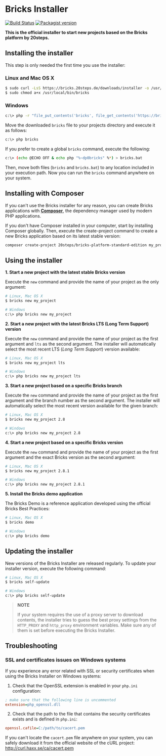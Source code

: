 Bricks Installer
=================

[![Build Status](https://travis-ci.org/20steps/bricks-installer.svg?branch=master)](https://travis-ci.org/20steps/bricks-installer)
[![Packagist version](https://img.shields.io/packagist/v/20steps/bricks-installer.svg)](https://packagist.org/packages/20steps/bricks-installer)

**This is the official installer to start new projects based on the Bricks platform by 20steps.**

Installing the installer
------------------------

This step is only needed the first time you use the installer:

### Linux and Mac OS X

```bash
$ sudo curl -LsS https://bricks.20steps.de/downloads/installer -o /usr/local/bin/bricks
$ sudo chmod a+x /usr/local/bin/bricks
```

### Windows

```bash
c:\> php -r "file_put_contents('bricks', file_get_contents('https://bricks.20steps.de/downloads/installer'));"
```

Move the downloaded `bricks` file to your projects directory and execute
it as follows:

```bash
c:\> php bricks
```

If you prefer to create a global `bricks` command, execute the following:

```bash
c:\> (echo @ECHO OFF & echo php "%~dp0bricks" %*) > bricks.bat
```

Then, move both files (`bricks` and `bricks.bat`) to any location included
in your execution path. Now you can run the `bricks` command anywhere on your
system.

Installing with Composer
------------------------

If you can't use the Bricks installer for any reason, you can create Bricks applications with [**Composer**][1], the dependency manager used by modern PHP applications.

If you don't have Composer installed in your computer, start by installing Composer globally. Then, execute the create-project command to create a new Bricks application based on its latest stable version:

```bash
composer create-project 20steps/bricks-platform-standard-edition my_project_name
```
 
Using the installer
-------------------

**1. Start a new project with the latest stable Bricks version**

Execute the `new` command and provide the name of your project as the only
argument:

```bash
# Linux, Mac OS X
$ bricks new my_project

# Windows
c:\> php bricks new my_project
```

**2. Start a new project with the latest Bricks LTS (Long Term Support) version**

Execute the `new` command and provide the name of your project as the first
argument and `lts` as the second argument. The installer will automatically
select the most recent LTS (*Long Term Support*) version available:

```bash
# Linux, Mac OS X
$ bricks new my_project lts

# Windows
c:\> php bricks new my_project lts
```

**3. Start a new project based on a specific Bricks branch**

Execute the `new` command and provide the name of your project as the first
argument and the branch number as the second argument. The installer will
automatically select the most recent version available for the given branch:

```bash
# Linux, Mac OS X
$ bricks new my_project 2.8

# Windows
c:\> php bricks new my_project 2.8
```

**4. Start a new project based on a specific Bricks version**

Execute the `new` command and provide the name of your project as the first
argument and the exact Bricks version as the second argument:

```bash
# Linux, Mac OS X
$ bricks new my_project 2.8.1

# Windows
c:\> php bricks new my_project 2.8.1
```

**5. Install the Bricks demo application**

The Bricks Demo is a reference application developed using the official Bricks
Best Practices:

```bash
# Linux, Mac OS X
$ bricks demo

# Windows
c:\> php bricks demo
```

Updating the installer
----------------------

New versions of the Bricks Installer are released regularly. To update your
installer version, execute the following command:

```bash
# Linux, Mac OS X
$ bricks self-update

# Windows
c:\> php bricks self-update
```

> **NOTE**
>
> If your system requires the use of a proxy server to download contents, the
> installer tries to guess the best proxy settings from the `HTTP_PROXY` and
> `http_proxy` environment variables. Make sure any of them is set before
> executing the Bricks Installer.

Troubleshooting
---------------

### SSL and certificates issues on Windows systems

If you experience any error related with SSL or security certificates when using
the Bricks Installer on Windows systems:

1) Check that the OpenSSL extension is enabled in your `php.ini` configuration:

```ini
; make sure that the following line is uncommented
extension=php_openssl.dll
```

2) Check that the path to the file that contains the security certificates
exists and is defined in `php.ini`:

```ini
openssl.cafile=C:/path/to/cacert.pem
```

If you can't locate the `cacert.pem` file anywhere on your system, you can
safely download it from the official website of the cURL project:
http://curl.haxx.se/ca/cacert.pem

[1]:  https://getcomposer.org/